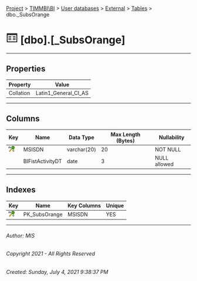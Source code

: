 #### 

[Project](../../../../index.md) > [TIMMBI\\BI](../../../index.md) > [User databases](../../index.md) > [External](../index.md) > [Tables](Tables.md) > dbo._SubsOrange

# ![Tables](../../../../Images/Table32.png) [dbo].[_SubsOrange]

---

## <a name="#properties"></a>Properties

| Property | Value |
|---|---|
| Collation | Latin1_General_CI_AS |


---

## <a name="#columns"></a>Columns

| Key | Name | Data Type | Max Length (Bytes) | Nullability |
|---|---|---|---|---|
| [![Cluster Primary Key PK_SubsOrange: MSISDN](../../../../Images/pkcluster.png)](#indexes) | MSISDN | varchar(20) | 20 | NOT NULL |
|  | BIFistActivityDT | date | 3 | NULL allowed |


---

## <a name="#indexes"></a>Indexes

| Key | Name | Key Columns | Unique |
|---|---|---|---|
| [![Cluster Primary Key PK_SubsOrange: MSISDN](../../../../Images/pkcluster.png)](#indexes) | PK_SubsOrange | MSISDN | YES |


---

###### Author:  MIS

###### Copyright 2021 - All Rights Reserved

###### Created: Sunday, July 4, 2021 9:38:37 PM

